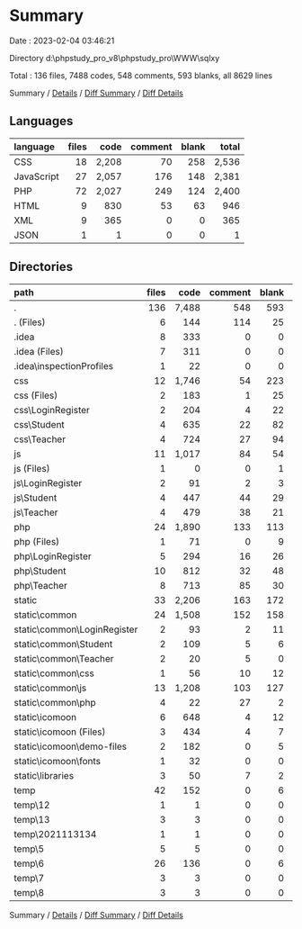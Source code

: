 # Summary

Date : 2023-02-04 03:46:21

Directory d:\\phpstudy_pro_v8\\phpstudy_pro\\WWW\\sqlxy

Total : 136 files,  7488 codes, 548 comments, 593 blanks, all 8629 lines

Summary / [Details](details.md) / [Diff Summary](diff.md) / [Diff Details](diff-details.md)

## Languages
| language | files | code | comment | blank | total |
| :--- | ---: | ---: | ---: | ---: | ---: |
| CSS | 18 | 2,208 | 70 | 258 | 2,536 |
| JavaScript | 27 | 2,057 | 176 | 148 | 2,381 |
| PHP | 72 | 2,027 | 249 | 124 | 2,400 |
| HTML | 9 | 830 | 53 | 63 | 946 |
| XML | 9 | 365 | 0 | 0 | 365 |
| JSON | 1 | 1 | 0 | 0 | 1 |

## Directories
| path | files | code | comment | blank | total |
| :--- | ---: | ---: | ---: | ---: | ---: |
| . | 136 | 7,488 | 548 | 593 | 8,629 |
| . (Files) | 6 | 144 | 114 | 25 | 283 |
| .idea | 8 | 333 | 0 | 0 | 333 |
| .idea (Files) | 7 | 311 | 0 | 0 | 311 |
| .idea\\inspectionProfiles | 1 | 22 | 0 | 0 | 22 |
| css | 12 | 1,746 | 54 | 223 | 2,023 |
| css (Files) | 2 | 183 | 1 | 25 | 209 |
| css\\LoginRegister | 2 | 204 | 4 | 22 | 230 |
| css\\Student | 4 | 635 | 22 | 82 | 739 |
| css\\Teacher | 4 | 724 | 27 | 94 | 845 |
| js | 11 | 1,017 | 84 | 54 | 1,155 |
| js (Files) | 1 | 0 | 0 | 1 | 1 |
| js\\LoginRegister | 2 | 91 | 2 | 3 | 96 |
| js\\Student | 4 | 447 | 44 | 29 | 520 |
| js\\Teacher | 4 | 479 | 38 | 21 | 538 |
| php | 24 | 1,890 | 133 | 113 | 2,136 |
| php (Files) | 1 | 71 | 0 | 9 | 80 |
| php\\LoginRegister | 5 | 294 | 16 | 26 | 336 |
| php\\Student | 10 | 812 | 32 | 48 | 892 |
| php\\Teacher | 8 | 713 | 85 | 30 | 828 |
| static | 33 | 2,206 | 163 | 172 | 2,541 |
| static\\common | 24 | 1,508 | 152 | 158 | 1,818 |
| static\\common\\LoginRegister | 2 | 93 | 2 | 11 | 106 |
| static\\common\\Student | 2 | 109 | 5 | 6 | 120 |
| static\\common\\Teacher | 2 | 20 | 5 | 0 | 25 |
| static\\common\\css | 1 | 56 | 10 | 12 | 78 |
| static\\common\\js | 13 | 1,208 | 103 | 127 | 1,438 |
| static\\common\\php | 4 | 22 | 27 | 2 | 51 |
| static\\icomoon | 6 | 648 | 4 | 12 | 664 |
| static\\icomoon (Files) | 3 | 434 | 4 | 7 | 445 |
| static\\icomoon\\demo-files | 2 | 182 | 0 | 5 | 187 |
| static\\icomoon\\fonts | 1 | 32 | 0 | 0 | 32 |
| static\\libraries | 3 | 50 | 7 | 2 | 59 |
| temp | 42 | 152 | 0 | 6 | 158 |
| temp\\12 | 1 | 1 | 0 | 0 | 1 |
| temp\\13 | 3 | 3 | 0 | 0 | 3 |
| temp\\2021113134 | 1 | 1 | 0 | 0 | 1 |
| temp\\5 | 5 | 5 | 0 | 0 | 5 |
| temp\\6 | 26 | 136 | 0 | 6 | 142 |
| temp\\7 | 3 | 3 | 0 | 0 | 3 |
| temp\\8 | 3 | 3 | 0 | 0 | 3 |

Summary / [Details](details.md) / [Diff Summary](diff.md) / [Diff Details](diff-details.md)